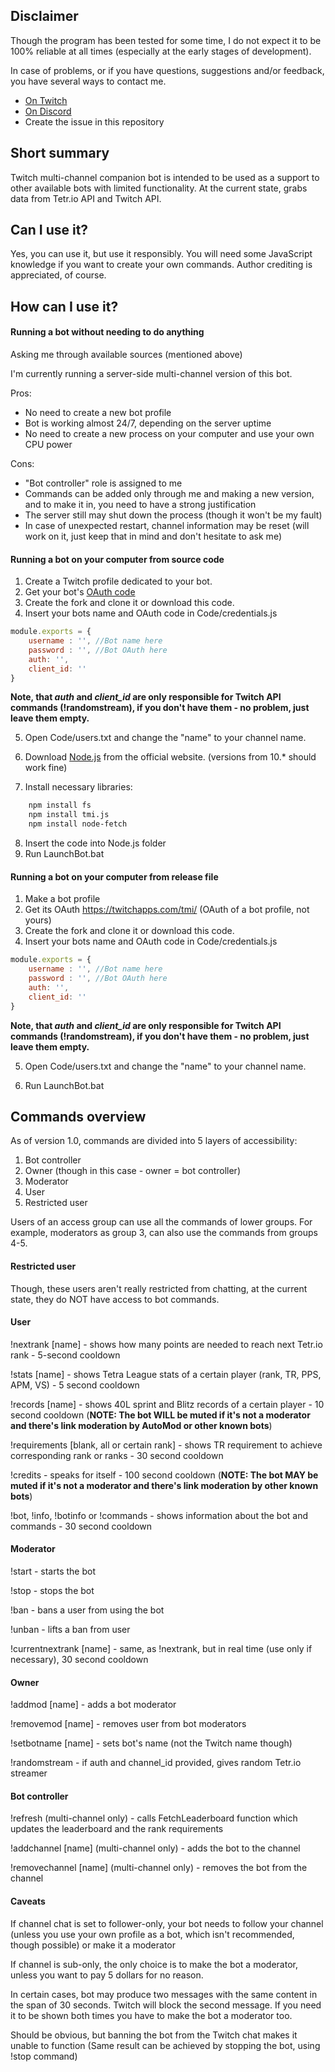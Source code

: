 ## Disclaimer

Though the program has been tested for some time, I do not expect it to be 100% reliable at all times (especially at the early stages of development).

In case of problems, or if you have questions, suggestions and/or feedback, you have several ways to contact me.

* [On Twitch](https://twitch.tv/Rklplol)
* [On Discord](https://discord.gg/kXbqmsTn8Q)
* Create the issue in this repository

## Short summary
Twitch multi-channel companion bot is intended to be used as a support to other available bots with limited functionality.
At the current state, grabs data from Tetr.io API and Twitch API.

## Can I use it?
Yes, you can use it, but use it responsibly. You will need some JavaScript knowledge if you want to create your own commands.
Author crediting is appreciated, of course.

## How can I use it?

#### Running a bot without needing to do anything

Asking me through available sources (mentioned above)

I'm currently running a server-side multi-channel version of this bot.

Pros:
- No need to create a new bot profile
- Bot is working almost 24/7, depending on the server uptime 
- No need to create a new process on your computer and use your own CPU power

Cons:
- "Bot controller" role is assigned to me 
- Commands can be added only through me and making a new version, and to make it in, you need to have a strong justification
- The server still may shut down the process (though it won't be my fault)
- In case of unexpected restart, channel information may be reset (will work on it, just keep that in mind and don't hesitate to ask me)

#### Running a bot on your computer from source code

1. Create a Twitch profile dedicated to your bot.
2. Get your bot's [OAuth code](https://twitchapps.com/tmi/) 
3. Create the fork and clone it or download this code.
4. Insert your bots name and OAuth code in Code/credentials.js

``` javascript
module.exports = {
    username : '', //Bot name here  
    password : '', //Bot OAuth here
    auth: '',
    client_id: ''
}
```

**Note, that *auth* and *client_id* are only responsible for Twitch API commands (!randomstream), if you don't have them - no problem, just leave them empty.**

5. Open Code/users.txt and change the "name" to your channel name.

6. Download [Node.js](https://nodejs.org/en/download/) from the official website. (versions from 10.* should work fine)

7. Install necessary libraries: 
``` bash
    npm install fs
    npm install tmi.js
    npm install node-fetch 
```
8. Insert the code into Node.js folder
9. Run LaunchBot.bat

#### Running a bot on your computer from release file

1. Make a bot profile 
2. Get its OAuth https://twitchapps.com/tmi/ (OAuth of a bot profile, not yours) 
3. Create the fork and clone it or download this code.
4. Insert your bots name and OAuth code in Code/credentials.js

``` javascript
module.exports = {
    username : '', //Bot name here  
    password : '', //Bot OAuth here
    auth: '',
    client_id: ''
}
```
**Note, that *auth* and *client_id* are only responsible for Twitch API commands (!randomstream), if you don't have them - no problem, just leave them empty.**

5. Open Code/users.txt and change the "name" to your channel name.

6. Run LaunchBot.bat

## Commands overview

As of version 1.0, commands are divided into 5 layers of accessibility:

1. Bot controller
2. Owner (though in this case - owner = bot controller)
3. Moderator
4. User
5. Restricted user

Users of an access group can use all the commands of lower groups.
For example, moderators as group 3, can also use the commands from groups 4-5.

#### Restricted user

Though, these users aren't really restricted from chatting, at the current state, they do NOT have access to bot commands.

#### User

!nextrank [name] - shows how many points are needed to reach next Tetr.io rank - 5-second cooldown

!stats [name] - shows Tetra League stats of a certain player (rank, TR, PPS, APM, VS) -  5 second cooldown

!records [name] - shows 40L sprint and Blitz records of a certain player - 10 second cooldown (**NOTE: The bot WILL be muted if it's not a moderator and there's link moderation by AutoMod or other known bots**)

!requirements [blank, all or certain rank] - shows TR requirement to achieve corresponding rank or ranks - 30 second cooldown

!credits - speaks for itself - 100 second cooldown (**NOTE: The bot MAY be muted if it's not a moderator and there's link moderation by other known bots**)

!bot, !info, !botinfo or !commands - shows information about the bot and commands - 30 second cooldown

#### Moderator

!start - starts the bot

!stop - stops the bot

!ban - bans a user from using the bot

!unban - lifts a ban from user

!currentnextrank [name] - same, as !nextrank, but in real time (use only if necessary), 30 second cooldown

#### Owner

!addmod [name] - adds a bot moderator

!removemod [name] - removes user from bot moderators

!setbotname [name] - sets bot's name (not the Twitch name though)

!randomstream - if auth and channel_id provided, gives random Tetr.io streamer

#### Bot controller

!refresh (multi-channel only) - calls FetchLeaderboard function which updates the leaderboard and the rank requirements

!addchannel [name] (multi-channel only) - adds the bot to the channel

!removechannel [name] (multi-channel only) - removes the bot from the channel 

#### Caveats

If channel chat is set to follower-only, your bot needs to follow your channel (unless you use your own profile as a bot, which isn't recommended, though possible) or make it a moderator

If channel is sub-only, the only choice is to make the bot a moderator, unless you want to pay 5 dollars for no reason.

In certain cases, bot may produce two messages with the same content in the span of 30 seconds. Twitch will block the second message. If you need it to be shown both times you have to make the bot a moderator too.

Should be obvious, but banning the bot from the Twitch chat makes it unable to function (Same result can be achieved by stopping the bot, using !stop command)
